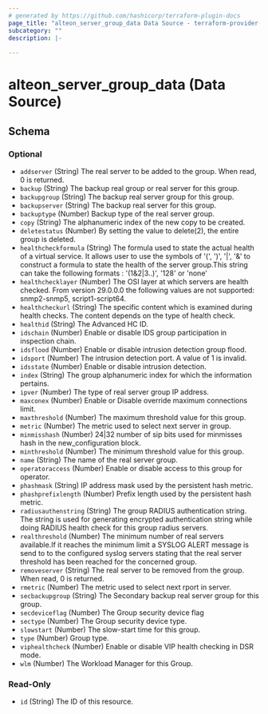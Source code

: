 ```yaml
---
# generated by https://github.com/hashicorp/terraform-plugin-docs
page_title: "alteon_server_group_data Data Source - terraform-provider-alteon"
subcategory: ""
description: |-
  
---
```


# alteon_server_group_data (Data Source)





<!-- schema generated by tfplugindocs -->
## Schema

### Optional

- `addserver` (String) The real server to be added to the group. When read, 0 is returned.
- `backup` (String) The backup real group or real server for this group.
- `backupgroup` (String) The backup real server group for this group.
- `backupserver` (String) The backup real server for this group.
- `backuptype` (Number) Backup type of the real server group.
- `copy` (String) The alphanumeric index of the new copy to be created.
- `deletestatus` (Number) By setting the value to delete(2), the entire group is deleted.
- `healthcheckformula` (String) The formula used to state the actual health of a virtual service. It allows user to use the symbols of '(', ')', '|', '&' to construct a formula to state the health of the server group.This string can take the following formats : '(1&2|3..)', '128' or 'none'
- `healthchecklayer` (Number) The OSI layer at which servers are health checked. From version 29.0.0.0 the following values are not supported: snmp2-snmp5, script1-script64.
- `healthcheckurl` (String) The specific content which is examined during health checks. The content depends on the type of health check.
- `healthid` (String) The Advanced HC ID.
- `idschain` (Number) Enable or disable IDS group participation in inspection chain.
- `idsflood` (Number) Enable or disable intrusion detection group flood.
- `idsport` (Number) The intrusion detection port. A value of 1 is invalid.
- `idsstate` (Number) Enable or disable intrusion detection.
- `index` (String) The group alphanumeric index for which the information pertains.
- `ipver` (Number) The type of real server group IP address.
- `maxconex` (Number) Enable or Disable override maximum connections limit.
- `maxthreshold` (Number) The maximum threshold value for this group.
- `metric` (Number) The metric used to select next server in group.
- `minmisshash` (Number) 24|32 number of sip bits used for minmisses hash in the new_configuration block.
- `minthreshold` (Number) The minimum threshold value for this group.
- `name` (String) The name of the real server group.
- `operatoraccess` (Number) Enable or disable access to this group for operator.
- `phashmask` (String) IP address mask used by the persistent hash metric.
- `phashprefixlength` (Number) Prefix length used by the persistent hash metric.
- `radiusauthenstring` (String) The group RADIUS authentication string. The string is used for generating encrypted authentication string while doing RADIUS health check for this group radius servers.
- `realthreshold` (Number) The minimum number of real servers available.If it reaches the minimum limit a SYSLOG ALERT message is send to to the configured syslog servers stating that the real server threshold has been reached for the concerned group.
- `removeserver` (String) The real server to be removed from the group. When read, 0 is returned.
- `rmetric` (Number) The metric used to select next rport in server.
- `secbackupgroup` (String) The Secondary backup real server group for this group.
- `secdeviceflag` (Number) The Group security device flag
- `sectype` (Number) The Group security device type.
- `slowstart` (Number) The slow-start time for this group.
- `type` (Number) Group type.
- `viphealthcheck` (Number) Enable or disable VIP health checking in DSR mode.
- `wlm` (Number) The Workload Manager for this Group.

### Read-Only

- `id` (String) The ID of this resource.
